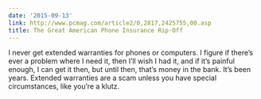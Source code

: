 ```yaml
---
date: '2015-09-13'
link: http://www.pcmag.com/article2/0,2817,2425755,00.asp
title: The Great American Phone Insurance Rip-Off
---
```


I never get extended warranties for phones or computers. I figure if there’s ever a problem where I need it, then I’ll wish I had it, and if it’s painful enough, I can get it then, but until then, that’s money in the bank. It’s been years. Extended warranties are a scam unless you have special circumstances, like you’re a klutz.
